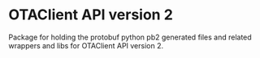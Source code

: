 # OTAClient API version 2

Package for holding the protobuf python pb2 generated files and related wrappers and libs for OTAClient API version 2.
